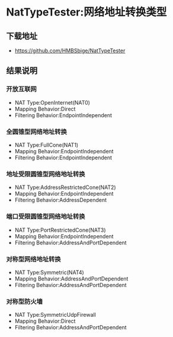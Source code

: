 # NatTypeTester:网络地址转换类型
## 下载地址
- https://github.com/HMBSbige/NatTypeTester

## 结果说明
### 开放互联网
* NAT Type:OpenInternet(NAT0)
* Mapping Behavior:Direct
* Filtering Behavior:EndpointIndependent
### 全圆锥型网络地址转换
* NAT Type:FullCone(NAT1)
* Mapping Behavior:EndpointIndependent
* Filtering Behavior:EndpointIndependent
### 地址受限圆锥型网络地址转换
* NAT Type:AddressRestrictedCone(NAT2)
* Mapping Behavior:EndpointIndependent
* Filtering Behavior:AddressDependent
### 端口受限圆锥型网络地址转换
* NAT Type:PortRestrictedCone(NAT3)
* Mapping Behavior:EndpointIndependent
* Filtering Behavior:AddressAndPortDependent
### 对称型网络地址转换
* NAT Type:Symmetric(NAT4)
* Mapping Behavior:AddressAndPortDependent
* Filtering Behavior:AddressAndPortDependent
### 对称型防火墙
* NAT Type:SymmetricUdpFirewall
* Mapping Behavior:Direct
* Filtering Behavior:AddressAndPortDependent